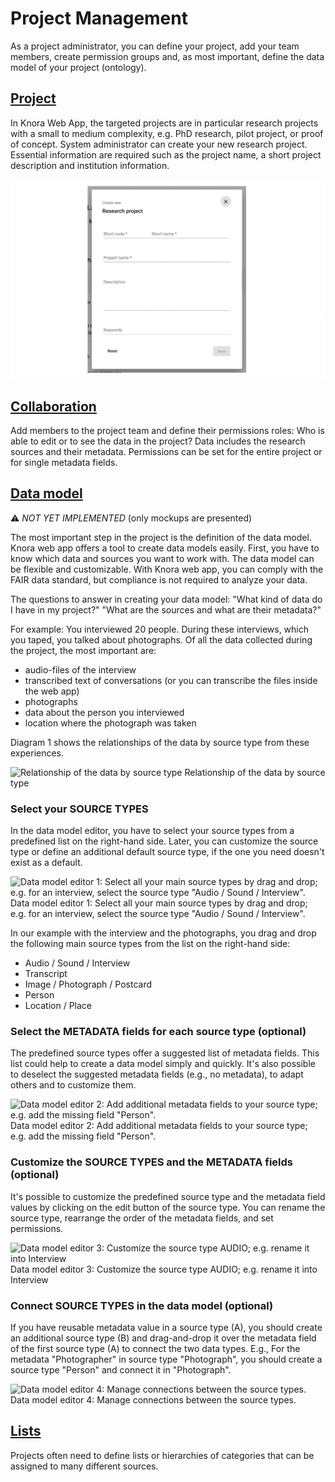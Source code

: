 # Project Management

As a project administrator, you can define your project, add your team members, create permission groups and, as most important, define the data model of your project (ontology).

## [Project](#project)
In Knora Web App, the targeted projects are in particular research projects with a small to medium complexity, e.g. PhD research, pilot project, or proof of concept.
System administrator can create your new research project. Essential information are required such as the project name, a short project description and institution information.

![Create a new project](../assets/images/knora-app/project-create-new.png)

## [Collaboration](#collaboration)
Add members to the project team and define their permissions roles: Who is able to edit or to see the data in the project? Data includes the research sources and their metadata. Permissions can be set for the entire project or for single metadata fields.

## [Data model](#data-model)
&#9888; *NOT YET IMPLEMENTED* (only mockups are presented)

The most important step in the project is the definition of the data model. Knora web app offers a tool to create data models easily. First, you have to know which data and sources you want to work with. The data model can be flexible and customizable. With Knora web app, you can comply with the FAIR data standard, but compliance is not required to analyze your data.

The questions to answer in creating your data model:
"What kind of data do I have in my project?"
"What are the sources and what are their metadata?"

For example: You interviewed 20 people. During these interviews, which you taped, you talked about photographs. Of all the data collected during the project, the most important are:

- audio-files of the interview
- transcribed text of conversations (or you can transcribe the files inside the web app)
- photographs
- data about the person you interviewed
- location where the photograph was taken

Diagram 1 shows the relationships of the data by source type from these experiences.

![Relationship of the data by source type](../assets/images/knora-app/diagram-data-model.png)
Relationship of the data by source type

### Select your SOURCE TYPES

In the data model editor, you have to select your source types from a predefined list on the right-hand side. Later, you can customize the source type or define an additional default source type, if the one you need doesn't exist as a default.

![Data model editor 1: Select all your main source types by drag and drop; e.g. for an interview, select the source type "Audio / Sound / Interview".](../assets/images/knora-app/data-model-add-source.png)
Data model editor 1: Select all your main source types by drag and drop; e.g. for an interview, select the source type "Audio / Sound / Interview".

In our example with the interview and the photographs, you drag and drop the following main source types from the list on the right-hand side:

- Audio / Sound / Interview
- Transcript
- Image / Photograph / Postcard
- Person
- Location / Place

### Select the METADATA fields for each source type (optional)

The predefined source types offer a suggested list of metadata fields. This list could help to create a data model simply and quickly. It's also possible to deselect the suggested metadata fields (e.g., no metadata), to adapt others and to customize them.

![Data model editor 2: Add additional metadata fields to your source type; e.g. add the missing field "Person".](../assets/images/knora-app/data-model-add-property.png)
Data model editor 2: Add additional metadata fields to your source type; e.g. add the missing field "Person".

### Customize the SOURCE TYPES and the METADATA fields (optional)

It's possible to customize the predefined source type and the metadata field values by clicking on the edit button of the source type. You can rename the source type, rearrange the order of the metadata fields, and set permissions.

![Data model editor 3: Customize the source type AUDIO; e.g. rename it into Interview](../assets/images/knora-app/data-model-edit-source.png)
Data model editor 3: Customize the source type AUDIO; e.g. rename it into Interview

### Connect SOURCE TYPES in the data model (optional)

If you have reusable metadata value in a source type (A), you should create an additional source type (B) and drag-and-drop it over the metadata field of the first source type (A) to connect the two data types.
E.g., For the metadata "Photographer" in source type "Photograph", you should create a source type "Person" and connect it in "Photograph".

![Data model editor 4: Manage connections between the source types.](../assets/images/knora-app/data-model-example.png)
Data model editor 4: Manage connections between the source types.

## [Lists](#lists)
Projects often need to define lists or hierarchies of categories that can be assigned to many different sources.



